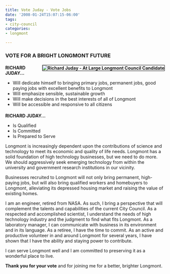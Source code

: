 ```yaml
---
title: Vote Juday - Vote Jobs
date: '2008-01-24T15:07:15-06:00'
tags:
- city-council
categories:
- longmont

---
```

<h3 style="margin-bottom: 1em">VOTE FOR A BRIGHT LONGMONT FUTURE</h3>
<h4 style="margin-bottom: 1em"><img src="/images/richard_juday.jpg" alt="Richard Juday - At Large Longmont Council Candidate" style="border: 1px solid #000000; margin: 0pt 0pt 2px 10px; float: right">RICHARD JUDAY…</h4>
<ul>
<li>Will dedicate himself to bringing primary jobs, permanent jobs, good paying jobs with excellent benefits to Longmont</li>
<li>Will emphasize sensible, sustainable growth</li>
<li>Will make decisions in the best interests of all of Longmont</li>
<li>Will be accessible and responsive to all citizens</li>
</ul>
<h4 style="margin-bottom: 1em">RICHARD JUDAY…</h4>
<ul>
<li>Is Qualified</li>
<li>Is Committed</li>
<li>Is Prepared to Serve</li>
</ul>
<p>Longmont is increasingly dependent upon the contributions of science and technology to meet its economic and quality of life needs.  Longmont has a solid foundation of high technology businesses, but we need to do more.  We should aggressively seek emerging technology from within the university and government research institutions in our vicinity.</p>
<p>Businesses recruited to Longmont will not only bring permanent, high-paying jobs, but will also bring qualified workers and homebuyers to Longmont, alleviating its depressed housing market and raising the value of existing homes.</p>
<p>I am an engineer, retired from NASA.  As such, I bring a perspective that will complement the talents and capabilities of the current City Council.  As a respected and accomplished scientist, I understand the needs of high technology industry and the judgment to find what fits Longmont. As a laboratory manager, I can communicate with business in its environment and in its language. As a retiree, I have the time to commit.  As an active and productive volunteer in and around Longmont for several years, I have shown that I have the ability and staying power to contribute.</p>
<p>I can serve Longmont well and I am committed to preserving it as a wonderful place to live.</p>
<p><strong>Thank you for your vote</strong> and for joining me for a better, brighter Longmont.</p>